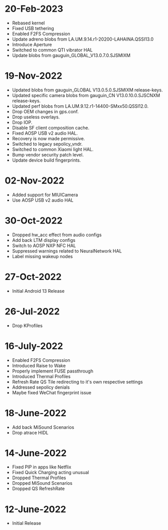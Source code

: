 # 20-Feb-2023
- Rebased kernel
- Fixed USB tethering
- Enabled F2FS Compression
- Update adreno blobs from LA.UM.9.14.r1-20200-LAHAINA.QSSI13.0 
- Introduce Aperture
- Switched to common QTI vibrator HAL
- Update blobs from gauguin_GLOBAL_V13.0.7.0.SJSMIXM

# 19-Nov-2022
- Updated blobs from gauguin_GLOBAL V13.0.5.0.SJSMIXM release-keys.
- Updated specific camera blobs from gauguin_CN V13.0.10.0.SJSCNXM release-keys.
- Updated perf blobs from LA.UM.9.12.r1-14400-SMxx50.QSSI12.0.
- Drop OEM changes in gps.conf.
- Drop useless overlays.
- Drop IOP.
- Disable SF client composition cache.
- Fixed AOSP USB v2 audio HAL.
- Recovery is now made permissive.
- Switched to legacy sepolicy_vndr.
- Switched to common Xiaomi light HAL.
- Bump vendor security patch level.
- Update device build fingerprints.

# 02-Nov-2022
- Added support for MIUICamera
- Use AOSP USB v2 audio HAL

# 30-Oct-2022
- Dropped hw_acc effect from audio configs
- Add back LTM display configs
- Switch to AOSP NXP NFC HAL
- Suppressed warnings related to NeuralNetwork HAL
- Label missing wakeup nodes

# 27-Oct-2022
- Initial Android 13 Release

# 26-Jul-2022
- Drop KProfiles

# 16-July-2022
- Enabled F2FS Compression
- Introduced Raise to Wake
- Properly implement FUSE passthrough
- Introduced Thermal Profiles
- Refresh Rate QS Tile redirecting to it's own respective settings
- Addressed sepolicy denials
- Maybe fixed WeChat fingerprint issue

# 18-June-2022
- Add back MiSound Scenarios
- Drop atrace HIDL

# 14-June-2022
- Fixed PIP in apps like Netflix
- Fixed Quick Charging acting unusual
- Dropped Thermal Profiles
- Dropped MiSound Scenarios
- Dropped QS RefreshRate

# 12-June-2022
- Initial Release
